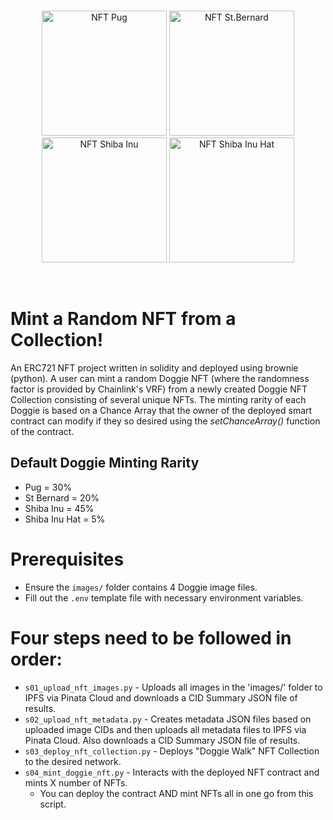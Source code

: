 <br/>
<p align="center">
<img src="https://raw.githubusercontent.com/freddie71010/solidity-scripts/nft-ipfs/images/pug.png" width="200" alt="NFT Pug">
<img src="https://raw.githubusercontent.com/freddie71010/solidity-scripts/nft-ipfs/images/st-bernard.png" width="200" alt="NFT St.Bernard">
<img src="https://raw.githubusercontent.com/freddie71010/solidity-scripts/nft-ipfs/images/shiba-inu.png" width="200" alt="NFT Shiba Inu">
<img src="https://raw.githubusercontent.com/freddie71010/solidity-scripts/nft-ipfs/images/shiba-inu-hat.png" width="200" alt="NFT Shiba Inu Hat">
</p>
<br/>

# Mint a Random NFT from a Collection!
An ERC721 NFT project written in solidity and deployed using brownie (python). A user can mint a random Doggie NFT (where the randomness factor is provided by Chainlink's VRF) from a newly created Doggie NFT Collection consisting of several unique NFTs. The minting rarity of each Doggie is based on a Chance Array that the owner of the deployed smart contract can modify if they so desired using the *setChanceArray()* function of the contract.

## Default Doggie Minting Rarity
- Pug = 30%
- St Bernard = 20%
- Shiba Inu = 45%
- Shiba Inu Hat = 5%

# Prerequisites
- Ensure the `images/` folder contains 4 Doggie image files.
- Fill out the `.env` template file with necessary environment variables.
# Four steps need to be followed in order:
- `s01_upload_nft_images.py` - Uploads all images in the 'images/' folder to IPFS via Pinata Cloud and downloads a CID Summary JSON file of results.
- `s02_upload_nft_metadata.py` - Creates metadata JSON files based on uploaded image CIDs and then uploads all metadata files to IPFS via Pinata Cloud. Also downloads a CID Summary JSON file of results.
- `s03_deploy_nft_collection.py` - Deploys "Doggie Walk" NFT Collection to the desired network.
- `s04_mint_doggie_nft.py` - Interacts with the deployed NFT contract and mints X number of NFTs.
    - You can deploy the contract AND mint NFTs all in one go from this script.
